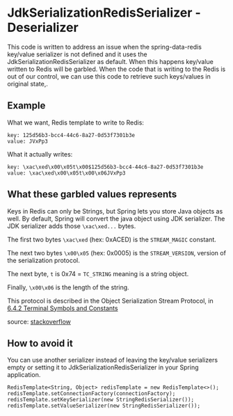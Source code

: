 # JdkSerializationRedisSerializer - Deserializer

This code is written to address an issue when the spring-data-redis key/value serializer is not defined and it uses the JdkSerializationRedisSerializer as default. When this happens key/value written to Redis will be garbled. When the code that is writing to the Redis is out of our control, we can use this code to retrieve such keys/values in original state,.

## Example

What we want, Redis template to write to Redis:

    key: 125d56b3-bcc4-44c6-8a27-0d53f7301b3e
    value: JVxPp3

What it actually writes:

    key: \xac\xed\x00\x05t\x00$125d56b3-bcc4-44c6-8a27-0d53f7301b3e
    value: \xac\xed\x00\x05t\x00\x06JVxPp3

## What these garbled values represents

Keys in Redis can only be Strings, but Spring lets you store Java objects as well. By default, Spring will convert the java object using JDK serializer. The JDK serializer adds those `\xac\xed...` bytes.

The first two bytes  `\xac\xed`  (hex: 0xACED) is the  `STREAM_MAGIC`  constant.

The next two bytes  `\x00\x05`  (hex: 0x0005) is the  `STREAM_VERSION`, version of the serialization protocol.

The next byte,  `t`  is 0x74 =  `TC_STRING`  meaning is a string object.

Finally,  `\x00\x06`  is the length of the string.

This protocol is described in the Object Serialization Stream Protocol, in  [6.4.2 Terminal Symbols and Constants](https://docs.oracle.com/javase/1.5.0/docs/guide/serialization/spec/protocol.html#10152)

source: [stackoverflow](https://stackoverflow.com/a/63477831/5410830)

## How to avoid it

You can use another serializer instead of leaving the key/value serializers empty or setting it to JdkSerializationRedisSerializer in your Spring application.

    RedisTemplate<String, Object> redisTemplate = new RedisTemplate<>();  
    redisTemplate.setConnectionFactory(connectionFactory);  
    redisTemplate.setKeySerializer(new StringRedisSerializer());  
    redisTemplate.setValueSerializer(new StringRedisSerializer());
